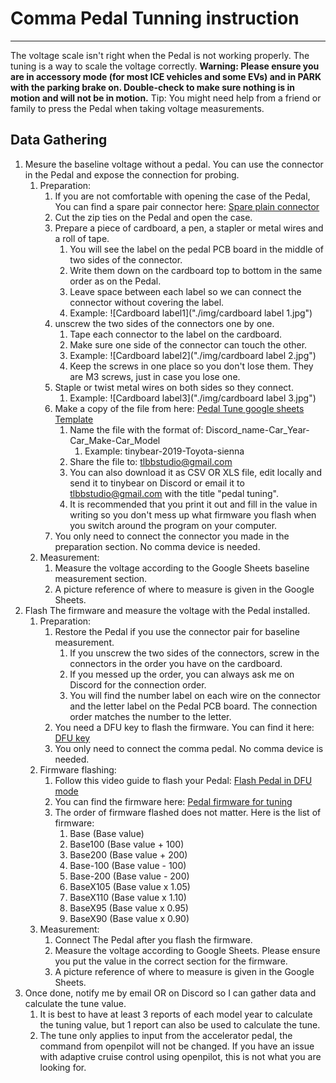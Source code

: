 # Comma Pedal Tunning instruction
---
The voltage scale isn't right when the Pedal is not working properly. The tuning is a way to scale the voltage correctly.
**Warning: Please ensure you are in accessory mode (for most ICE vehicles and some EVs) and in PARK  with the parking brake on. Double-check to make sure nothing is in motion and will not be in motion.**
Tip: You might need help from a friend or family to press the Pedal when taking voltage measurements.
## Data Gathering
1. Mesure the baseline voltage without a pedal. You can use the connector in the Pedal and expose the connection for probing.
   1. Preparation:
      1. If you are not comfortable with opening the case of the Pedal, You can find a spare pair connector here: [Spare plain connector](https://shop.tlbb.ca/products/copy-of-connectors-for-honda-toyota-gm-vw-plain-connector)
      2. Cut the zip ties on the Pedal and open the case.
      3. Prepare a piece of cardboard, a pen, a stapler or metal wires and a roll of tape.
         1. You will see the label on the pedal PCB board in the middle of two sides of the connector. 
         2. Write them down on the cardboard top to bottom in the same order as on the Pedal. 
         3. Leave space between each label so we can connect the connector without covering the label.
         4. Example: ![Cardboard label1]("./img/cardboard label 1.jpg")
      4. unscrew the two sides of the connectors one by one.
         1. Tape each connector to the label on the cardboard.
         2. Make sure one side of the connector can touch the other.
         3. Example: ![Cardboard label2]("./img/cardboard label 2.jpg")
         4. Keep the screws in one place so you don't lose them. They are M3 screws, just in case you lose one.
      5. Staple or twist metal wires on both sides so they connect.
         1. Example: ![Cardboard label3]("./img/cardboard label 3.jpg")
      6. Make a copy of the file from here: [Pedal Tune google sheets Template](https://docs.google.com/spreadsheets/d/1ouTLbtZo-gkmOsDZUQalfS_RvJQIARuTajHyPTTipL0/edit?usp=sharing)
         1. Name the file with the format of: Discord_name-Car_Year-Car_Make-Car_Model
            1. Example: tinybear-2019-Toyota-sienna
         2. Share the file to: tlbbstudio@gmail.com
         3. You can also download it as CSV OR XLS file, edit locally and send it to tinybear on Discord or email it to tlbbstudio@gmail.com with the title "pedal tuning".
         4. It is recommended that you print it out and fill in the value in writing so you don't mess up what firmware you flash when you switch around the program on your computer.
      7. You only need to connect the connector you made in the preparation section. No comma device is needed.
   2. Measurement:
      1. Measure the voltage according to the Google Sheets baseline measurement section.
      2. A picture reference of where to measure is given in the Google Sheets.
2. Flash The firmware and measure the voltage with the Pedal installed.
   1. Preparation:
      1. Restore the Pedal if you use the connector pair for baseline measurement.
         1. If you unscrew the two sides of the connectors, screw in the connectors in the order you have on the cardboard. 
         2. If you messed up the order, you can always ask me on Discord for the connection order.
         3. You will find the number label on each wire on the connector and the letter label on the Pedal PCB board. The connection order matches the number to the letter.
      2. You need a DFU key to flash the firmware. You can find it here: [DFU key](https://shop.tlbb.ca/products/dfu-key)
      3. You only need to connect the comma pedal. No comma device is needed.
   2. Firmware flashing:
      1. Follow this video guide to flash your Pedal: [Flash Pedal in DFU mode](https://youtu.be/DNf0OGwXUUQ)
      2. You can find the firmware here: [Pedal firmware for tuning](https://www.dropbox.com/sh/pvnzjrid9sflgef/AAC3lKJmWmewDGgmQIKDHu1ha?dl=0)
      3. The order of firmware flashed does not matter. Here is the list of firmware:
         1. Base (Base value)
         2. Base100 (Base value + 100)
         3. Base200 (Base value + 200)
         4. Base-100 (Base value - 100)
         5. Base-200 (Base value - 200)
         6. BaseX105 (Base value x 1.05)
         7. BaseX110 (Base value x 1.10)
         8. BaseX95 (Base value x 0.95)
         9. BaseX90 (Base value x 0.90)
   3. Measurement:
      1. Connect The Pedal after you flash the firmware.
      2. Measure the voltage according to Google Sheets. Please ensure you put the value in the correct section for the firmware.
      3. A picture reference of where to measure is given in the Google Sheets.
3. Once done, notify me by email OR on Discord so I can gather data and calculate the tune value.
   1. It is best to have at least 3 reports of each model year to calculate the tuning value, but 1 report can also be used to calculate the tune.
   2. The tune only applies to input from the accelerator pedal, the command from openpilot will not be changed. If you have an issue with adaptive cruise control using openpilot, this is not what you are looking for. 